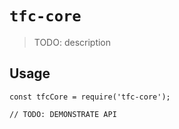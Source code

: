 # `tfc-core`

> TODO: description

## Usage

```
const tfcCore = require('tfc-core');

// TODO: DEMONSTRATE API
```
